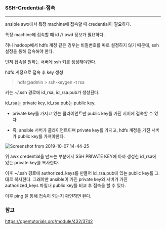 ### SSH-Credential-접속

<hr>

ansible awx에서 특정 machine에 접속할 때 credential이 필요하다.

특정 machine에 접속할 때 id // pwd 정보가 필요하다. 

허나 hadoop에서 hdfs 계정 같은 경우는 비밀번호를 따로 설정하지 않기 때문에, ssh 설정을 통해 접속해야 한다.



먼저 접속을 원하는 서버에 ssh 키를 생성해야한다.

hdfs 계정으로 접속 후 key 생성

> hdfs@admin > ssh-keygen -t rsa



키는 ~/.ssh 경로에 id_rsa, id_rsa.pub가 생성된다.

id_rsa는 private key, id_rsa.pub는 public key.

- private key를 가지고 있는 클라이언트만 public key를 가진 서버에 접속할 수 있다.

- 즉, ansible 서버가 클라이언트이며 private key를 가지고, hdfs 계정을 가진 서버가 public key를 가져야한다.



![Screenshot from 2019-10-07 14-44-25](https://user-images.githubusercontent.com/22383120/66287489-fc1cb880-e910-11e9-9dd2-802b6a773667.png)

위 awx credential을 만드는 부분에서 SSH PRIVATE KEY에 아까 생성한 id_rsa에 있는 private key를 복사한다.

이후 ~/.ssh 경로에 authorized_keys를 만들어 id_rsa.pub에 있는 public key를 그대로 복사한다. 그래야만 ansible이 가진 private key와 서버가 가진 authorized_keys 파일내 public key를 비교 후 접속을 할 수 있다.



이후 ping 을 통해 접속이 되는지 확인하면 된다.



### 참고

https://opentutorials.org/module/432/3742





